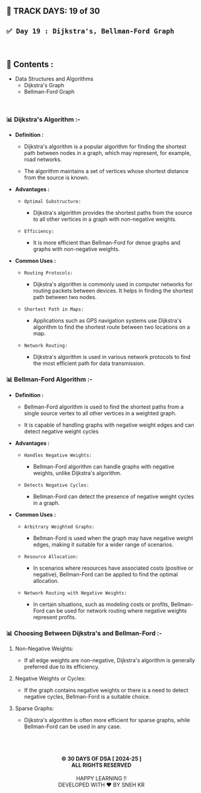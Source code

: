 ## 📅 TRACK DAYS: 19 of 30

## `✅ Day 19 : Dijkstra's, Bellman-Ford Graph`

</br>

## 📑 Contents :

- Data Structures and Algorithms
  - Dijkstra's Graph
  - Bellman-Ford Graph

</br>

### 📊 Dijkstra's Algorithm :-

- **Definition :**

  - Dijkstra's algorithm is a popular algorithm for finding the shortest path between nodes in a graph, which may represent, for example, road networks.

  - The algorithm maintains a set of vertices whose shortest distance from the source is known.

- **Advantages :**

  - `Optimal Substructure:`

    - Dijkstra's algorithm provides the shortest paths from the source to all other vertices in a graph with non-negative weights.

  - `Efficiency:`

    - It is more efficient than Bellman-Ford for dense graphs and graphs with non-negative weights.

- **Common Uses :**

  - `Routing Protocols:`

    - Dijkstra's algorithm is commonly used in computer networks for routing packets between devices. It helps in finding the shortest path between two nodes.

  - `Shortest Path in Maps:`

    - Applications such as GPS navigation systems use Dijkstra's algorithm to find the shortest route between two locations on a map.

  - `Network Routing:`

    - Dijkstra's algorithm is used in various network protocols to find the most efficient path for data transmission.

### 📊 Bellman-Ford Algorithm :-

- **Definition :**

  - Bellman-Ford algorithm is used to find the shortest paths from a single source vertex to all other vertices in a weighted graph.

  - It is capable of handling graphs with negative weight edges and can detect negative weight cycles

- **Advantages :**

  - `Handles Negative Weights:`

    - Bellman-Ford algorithm can handle graphs with negative weights, unlike Dijkstra's algorithm.

  - `Detects Negative Cycles:`

    - Bellman-Ford can detect the presence of negative weight cycles in a graph.

- **Common Uses :**

  - `Arbitrary Weighted Graphs:`

    - Bellman-Ford is used when the graph may have negative weight edges, making it suitable for a wider range of scenarios.

  - `Resource Allocation:`

    - In scenarios where resources have associated costs (positive or negative), Bellman-Ford can be applied to find the optimal allocation.

  - `Network Routing with Negative Weights:`

    - In certain situations, such as modeling costs or profits, Bellman-Ford can be used for network routing where negative weights represent profits.

### 📊 Choosing Between Dijkstra's and Bellman-Ford :-

1. Non-Negative Weights:

   - If all edge weights are non-negative, Dijkstra's algorithm is generally preferred due to its efficiency.

2. Negative Weights or Cycles:

   - If the graph contains negative weights or there is a need to detect negative cycles, Bellman-Ford is a suitable choice.

3. Sparse Graphs:

   - Dijkstra's algorithm is often more efficient for sparse graphs, while Bellman-Ford can be used in any case.

</br></br>

<h4 align="center">
  © 30 DAYS OF DSA [ 2024-25 ] </br>
  ALL RIGHTS RESERVED
</h4>

<p align="center">
  HAPPY LEARNING !!</br>
  DEVELOPED WITH ❤️ BY SNEH KR 
</p>
